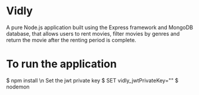 # Vidly

A pure Node.js application built using the Express framework and MongoDB database,
that allows users to rent movies, filter movies by genres and return the movie after the renting period is complete. 

# To run the application
 $ npm install \n
 Set the jwt private key
 $ SET vidly_jwtPrivateKey=""
 $ nodemon
